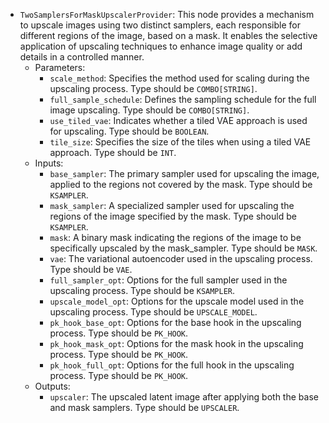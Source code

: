 - `TwoSamplersForMaskUpscalerProvider`: This node provides a mechanism to upscale images using two distinct samplers, each responsible for different regions of the image, based on a mask. It enables the selective application of upscaling techniques to enhance image quality or add details in a controlled manner.
    - Parameters:
        - `scale_method`: Specifies the method used for scaling during the upscaling process. Type should be `COMBO[STRING]`.
        - `full_sample_schedule`: Defines the sampling schedule for the full image upscaling. Type should be `COMBO[STRING]`.
        - `use_tiled_vae`: Indicates whether a tiled VAE approach is used for upscaling. Type should be `BOOLEAN`.
        - `tile_size`: Specifies the size of the tiles when using a tiled VAE approach. Type should be `INT`.
    - Inputs:
        - `base_sampler`: The primary sampler used for upscaling the image, applied to the regions not covered by the mask. Type should be `KSAMPLER`.
        - `mask_sampler`: A specialized sampler used for upscaling the regions of the image specified by the mask. Type should be `KSAMPLER`.
        - `mask`: A binary mask indicating the regions of the image to be specifically upscaled by the mask_sampler. Type should be `MASK`.
        - `vae`: The variational autoencoder used in the upscaling process. Type should be `VAE`.
        - `full_sampler_opt`: Options for the full sampler used in the upscaling process. Type should be `KSAMPLER`.
        - `upscale_model_opt`: Options for the upscale model used in the upscaling process. Type should be `UPSCALE_MODEL`.
        - `pk_hook_base_opt`: Options for the base hook in the upscaling process. Type should be `PK_HOOK`.
        - `pk_hook_mask_opt`: Options for the mask hook in the upscaling process. Type should be `PK_HOOK`.
        - `pk_hook_full_opt`: Options for the full hook in the upscaling process. Type should be `PK_HOOK`.
    - Outputs:
        - `upscaler`: The upscaled latent image after applying both the base and mask samplers. Type should be `UPSCALER`.
